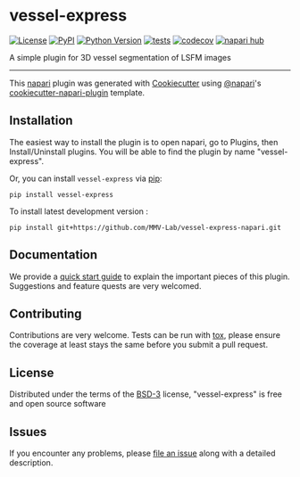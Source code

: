 # vessel-express

[![License](https://img.shields.io/pypi/l/vessel-express.svg?color=green)](https://github.com/MMV-Lab/vessel-express-napari/raw/main/LICENSE)
[![PyPI](https://img.shields.io/pypi/v/vessel-express.svg?color=green)](https://pypi.org/project/vessel-express)
[![Python Version](https://img.shields.io/pypi/pyversions/vessel-express.svg?color=green)](https://python.org)
[![tests](https://github.com/MMV-Lab/vessel-express/workflows/tests/badge.svg)](https://github.com/MMV-Lab/vessel-express-napari/actions)
[![codecov](https://codecov.io/gh/MMV-Lab/vessel-express/branch/main/graph/badge.svg)](https://codecov.io/gh/MMV-Lab/vessel-express-napari)
[![napari hub](https://img.shields.io/endpoint?url=https://api.napari-hub.org/shields/vessel-express)](https://napari-hub.org/plugins/vessel-express)

A simple plugin for 3D vessel segmentation of LSFM images

----------------------------------

This [napari] plugin was generated with [Cookiecutter] using [@napari]'s [cookiecutter-napari-plugin] template.


## Installation

The easiest way to install the plugin is to open napari, go to Plugins, then Install/Uninstall plugins. You will be able to find the plugin by name "vessel-express". 

Or, you can install `vessel-express` via [pip]:

    pip install vessel-express


To install latest development version :

    pip install git+https://github.com/MMV-Lab/vessel-express-napari.git


## Documentation

We provide a [quick start guide] to explain the important pieces of this plugin. Suggestions and feature quests are very welcomed. 


## Contributing

Contributions are very welcome. Tests can be run with [tox], please ensure
the coverage at least stays the same before you submit a pull request.

## License

Distributed under the terms of the [BSD-3] license,
"vessel-express" is free and open source software

## Issues

If you encounter any problems, please [file an issue] along with a detailed description.

[napari]: https://github.com/napari/napari
[Cookiecutter]: https://github.com/audreyr/cookiecutter
[@napari]: https://github.com/napari
[MIT]: http://opensource.org/licenses/MIT
[BSD-3]: http://opensource.org/licenses/BSD-3-Clause
[GNU GPL v3.0]: http://www.gnu.org/licenses/gpl-3.0.txt
[GNU LGPL v3.0]: http://www.gnu.org/licenses/lgpl-3.0.txt
[Apache Software License 2.0]: http://www.apache.org/licenses/LICENSE-2.0
[Mozilla Public License 2.0]: https://www.mozilla.org/media/MPL/2.0/index.txt
[cookiecutter-napari-plugin]: https://github.com/napari/cookiecutter-napari-plugin

[file an issue]: https://github.com/MMV-Lab/vessel-express-napari/issues

[napari]: https://github.com/napari/napari
[tox]: https://tox.readthedocs.io/en/latest/
[pip]: https://pypi.org/project/pip/
[PyPI]: https://pypi.org/
[quick start guide]: https://github.com/MMV-Lab/vessel-express-napari/quick_start.md
